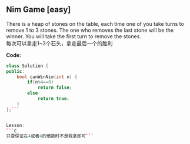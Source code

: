 
## Nim Game  [easy]

There is a heap of stones on the table, each time one of you take turns to remove 1 to 3 stones. The one who removes the last stone will be the winner. You will take the first turn to remove the stones. <br>
每次可以拿走1~3个石头，拿走最后一个的胜利


**Code:**
```C++
class Solution {
public:
    bool canWinNim(int n) {
        if(n%4==0)
            return false;
        else 
            return true;
    }
};```


Lesson:
```C
只要保证在4或者4的倍数时不是我拿即可```

